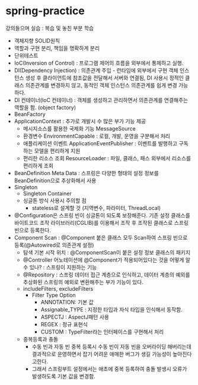 # spring-practice
강의들으며 실습 : 복습 및 놓친 부분 학습

- 객체지향 SOLID원칙
- 역할과 구현 분리, 책임을 명확하게 분리
- 단위테스트
- IoC(Inversion of Control) : 프로그램 제어의 흐름을 외부에서 통제하고 실행.
- DI(Dependency Injection) : 의존관계 주입 - 런타임에 외부에서 구현 객체 인스턴스 생성 후 클라이언트에 참조값을 전달해서 서버와 연결됨, DI 사용시 정적인 클래스 의존관계를 변경하지 않고, 동적인 객체 인스턴스 의존관계를 쉽게 변경 가능하다. 
- DI 컨테이너(IoC 컨테이너) : 객체를 생성하고 관리하면서 의존관계를 연결해주는 역할을 함. (object factory)
- BeanFactory
- ApplicationContext : 추가로 개발시 수 많은 부가 기능 제공
  - 메시지소스를 활용한 국제화 기능 MessageSource
  - 환경변수 EnvironmentCapable : 로컬, 개발, 운영을 구분해서 처리
  - 애플리케이션 이벤트 ApplicationEventPublisher : 이벤트를 발행하고 구독하는 모델을 편리하게 지원
  - 편리한 리소스 조회 ResourceLoader : 파일, 클래스, 패스 외부에서 리소스를 편리하게 조회
- BeanDefinition Meta Data : 스프링은 다양한 형태의 설정 정보를 BeanDefinition으로 추상화해서 사용
- Singleton
  - Singleton Container
  - 싱글톤 방식 사용시 주의할 점
    - stateless로 설계할 것 (지역변수, 파라미터, ThreadLocal)
- @Configuration은 스프링 빈이 싱글톤이 되도록 보장해준다. 기존 설정 클래스를 바이트코드 조작 라이브러리(CGLIB)를 이용해서 조작 후 조작된 클래스로 스프링 빈으로 등록한다.
- Component Scan : @Component 붙은 클래스 모두 Scan하여 스프링 빈으로 등록(@Autowired로 의존관계 설정)
  - 탐색 기본 시작 위치 : @ComponentScan이 붙은 설정 정보 클래스의 패키지
  - @Controller 어노테이션에 @Component가 적용되어있다는 것을 어떻게 알 수 있나? : 스프링이 지원하는 기능 
  - @Repository : 스프링 데이터 접근 계층으로 인식하고, 데이터 계층의 예외를 추상화된 스프링의 예외로 변환해주는 부가 기능이 있다.
  - includeFilters, excludeFilters
    - Filter Type Option
      - ANNOTATION: 기본 값
      - Assignable_TYPE : 지정한 타입과 자식 타입을 인식해서 동작함. 
      - ASPECTJ : AspectJ패턴 사용
      - REGEX : 정규 표현식
      - CUSTOM : TypeFilter라는 인터페이스를 구현해서 처리
  - 중복등록과 충돌
    - 수동 빈과 자동 빈 중복 등록시 수동 빈이 자동 빈을 오버라이딩 해버리는데 결과적으로 운영하면서 잡기 어려운 애매한 버그가 생길 가능성이 높아진다고한다.
    - 그래서 스프링부트 설정에서는 애초에 중복 등록하여 충돌 발생시 오류가 발생하도록 기본 값을 변경함.
  

    
